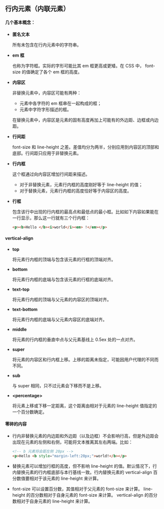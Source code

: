 ## 行内元素（内联元素）

#### 几个基本概念：

* **匿名文本**

    所有未包含在行内元素中的字符串。

* **em 框**

    也称为字符框。实际的字形可能比其 em 框更高或更矮。在 CSS 中， font-size 的值确定了各个 em 框的高度。

* **内容区**

    非替换元素中，内容区可能有两种：

    - 元素中各字符的 em 框串在一起构成的框；
    - 元素中字符字形描述的框。

    在替换元素中，内容区是元素的固有高度再加上可能有的外边距、边框或内边距。

* **行间距**

    font-size 和 line-height 之差。差值均分为两半，分别应用到内容区的顶部和底部。行间距只应用于非替换元素。

* **行内框**

    这个框通过向内容区增加行间距来描述。

    * 对于非替换元素，元素行内框的高度刚好等于 line-height 的值；
    * 对于替换元素，元素行内框的高度恰好等于内容区的高度。

* **行框**

    包含该行中出现的行内框的最高点和最低点的最小框。比如如下内容如果能在一行显示，那么这一行就有三个行内框：

    ```html
    <p><b>Hello </b><i>world</i><em> !</em></p>
    ```

#### vertical-align

* **top**

    将元素行内框的顶端与包含该元素的行框的顶端对齐。

* **bottom**

    将元素行内框的底端与包含该元素的行框的底端对齐。

* **text-top**

    将元素行内框的顶端与父元素的内容区的顶端对齐。

* **text-bottom**

    将元素行内框的底端与父元素内容区的底端对齐。

* **middle**

    将元素的行内框的垂直中点与父元素基线上 0.5ex 处的一点对齐。

* **super**

    将元素的内容区和行内框上移。上移的距离未指定，可能因用户代理的不同而不同。

* **sub**

    与 super 相同，只不过元素会下移而不是上移。

* **&lt;percentage&gt;**

    将元素上移或下移一定距离，这个距离由相对于元素的 line-height 值指定的一个百分数确定。


#### 零碎的内容

* 行内非替换元素的内边距和外边距（以及边框）不会影响行高，但是外边距会出现在元素的左侧和右侧，可能将文本推离其左右两端。比如：

    ```html
    <!-- b 元素将会距左侧 20px -->
    <p>Hello <b style="margin-left:20px;">world!</b></p>
    ```

* 替换元素可以增加行框的高度，但不影响 line-height 的值。默认情况下，行内替换元素的行内框底部与本行基线一致。行内替换元素的 vertical-align 百分数值要相对于该元素的 line-height 来计算。

* font-size 可以设置百分数，其值相对于父元素的 font-size 来计算。 line-height 的百分数相对于自身元素的 font-size 来计算。 vertical-align 的百分数相对于自身元素的 line-height 来计算。



